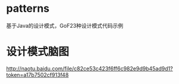 # patterns
基于Java的设计模式，GoF23种设计模式代码示例
# 设计模式脑图
http://naotu.baidu.com/file/c82ce53c423f6ff6c982e9d9b45ad9d1?token=a17b7502cf913f48
